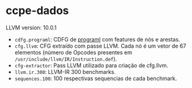 # ccpe-dados

LLVM version: 10.0.1

- `cdfg.programl`: CDFG de [programl](https://github.com/ChrisCummins/ProGraML) com features de nós e arestas.
- `cfg.llvm`: CFG extraído com passe LLVM. Cada nó é um vetor de 67 elementos (número de Opcodes presentes em `/usr/include/llvm/IR/Instruction.def`).
- `cfg-extractor`: Pass LLVM utilizado para criação de cfg.llvm.
- `llvm.ir.300`: LLVM-IR 300 benchmarks.
- `sequences.100`: 100 respectivas sequencias de cada benchmark.

